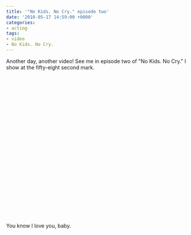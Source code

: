 ```yaml
---
title: '"No Kids. No Cry." episode two'
date: '2010-05-17 14:59:00 +0000'
categories:
- acting
tags:
- video
- No Kids. No Cry.
---
```

Another day, another video! See me in episode two of "No Kids. No Cry." I show
at the fifty-eight second mark.

<object width="480" height="385"><param name="movie"
value="http://www.youtube.com/v/CmRiSBJfJmQ&hl=en_US&fs=1&rel=0"></param><param
name="allowFullScreen" value="true"></param><param name="allowscriptaccess"
value="always"></param><embed
src="http://www.youtube.com/v/CmRiSBJfJmQ&hl=en_US&fs=1&rel=0"
type="application/x-shockwave-flash" allowscriptaccess="always"
allowfullscreen="true" width="480" height="385"></embed></object>

You know I love you, baby.
